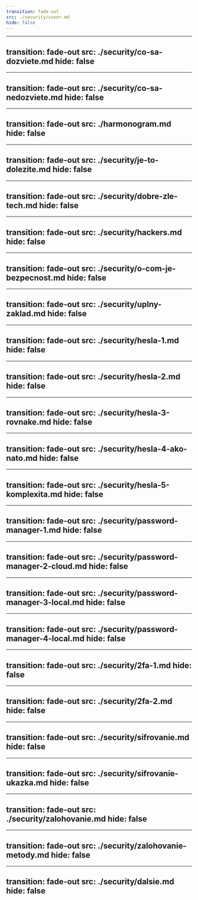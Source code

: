 ```yaml
---
transition: fade-out
src: ./security/cover.md
hide: false
---
```


---
transition: fade-out
src: ./security/co-sa-dozviete.md
hide: false
---

---
transition: fade-out
src: ./security/co-sa-nedozviete.md
hide: false
---

---
transition: fade-out
src: ./harmonogram.md
hide: false
---

---
transition: fade-out
src: ./security/je-to-dolezite.md
hide: false
---

---
transition: fade-out
src: ./security/dobre-zle-tech.md
hide: false
---

---
transition: fade-out
src: ./security/hackers.md
hide: false
---

---
transition: fade-out
src: ./security/o-com-je-bezpecnost.md
hide: false
---

---
transition: fade-out
src: ./security/uplny-zaklad.md
hide: false
---

---
transition: fade-out
src: ./security/hesla-1.md
hide: false
---

---
transition: fade-out
src: ./security/hesla-2.md
hide: false
---

---
transition: fade-out
src: ./security/hesla-3-rovnake.md
hide: false
---

---
transition: fade-out
src: ./security/hesla-4-ako-nato.md
hide: false
---

---
transition: fade-out
src: ./security/hesla-5-komplexita.md
hide: false
---

---
transition: fade-out
src: ./security/password-manager-1.md
hide: false
---

---
transition: fade-out
src: ./security/password-manager-2-cloud.md
hide: false
---

---
transition: fade-out
src: ./security/password-manager-3-local.md
hide: false
---

---
transition: fade-out
src: ./security/password-manager-4-local.md
hide: false
---

---
transition: fade-out
src: ./security/2fa-1.md
hide: false
---

---
transition: fade-out
src: ./security/2fa-2.md
hide: false
---

---
transition: fade-out
src: ./security/sifrovanie.md
hide: false
---

---
transition: fade-out
src: ./security/sifrovanie-ukazka.md
hide: false
---

---
transition: fade-out
src: ./security/zalohovanie.md
hide: false
---

---
transition: fade-out
src: ./security/zalohovanie-metody.md
hide: false
---

---
transition: fade-out
src: ./security/dalsie.md
hide: false
---